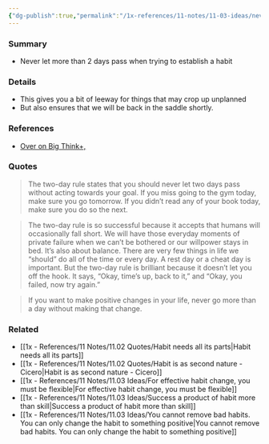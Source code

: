 ```yaml
---
{"dg-publish":true,"permalink":"/1x-references/11-notes/11-03-ideas/never-let-more-than-2-days-pass-when-trying-to-establish-a-habit/","title":"Never let more than 2 days pass when trying to establish a habit","created":"2024-12-22T21:07:13.812+03:00","updated":"2024-12-22T22:08:13.674+03:00"}
---
```



### Summary
- Never let more than 2 days pass when trying to establish a habit

### Details
- This gives you a bit of leeway for things that may crop up unplanned
- But also ensures that we will be back in the saddle shortly.

### References
- [Over on Big Think+,](https://plus.bigthink.com/lessons/819-master-habits-overcome-habit-formation-failures)

### Quotes
> The two-day rule states that you should never let two days pass without acting towards your goal. If you miss going to the gym today, make sure you go tomorrow. If you didn’t read any of your book today, make sure you do so the next.

> The two-day rule is so successful because it accepts that humans will occasionally fall short. We will have those everyday moments of private failure when we can’t be bothered or our willpower stays in bed. It’s also about balance. There are very few things in life we “should” do all of the time or every day. A rest day or a cheat day is important. But the two-day rule is brilliant because it doesn’t let you off the hook. It says, “Okay, time’s up, back to it,” and “Okay, you failed, now try again.”

> If you want to make positive changes in your life, never go more than a day without making that change.

### Related
- [[1x - References/11 Notes/11.02 Quotes/Habit needs all its parts\|Habit needs all its parts]]
- [[1x - References/11 Notes/11.02 Quotes/Habit is as second nature - Cicero\|Habit is as second nature - Cicero]]
- [[1x - References/11 Notes/11.03 Ideas/For effective habit change, you must be flexible\|For effective habit change, you must be flexible]]
- [[1x - References/11 Notes/11.03 Ideas/Success a product of habit more than skill\|Success a product of habit more than skill]]
- [[1x - References/11 Notes/11.03 Ideas/You cannot remove bad habits. You can only change the habit to something positive\|You cannot remove bad habits. You can only change the habit to something positive]]